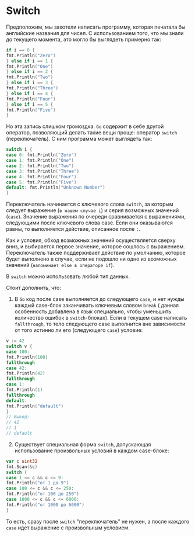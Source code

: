 # Switch

Предположим, мы захотели написать программу, которая печатала бы английские названия для чисел. С использованием того,
что мы знали до текущего момента, это могло бы выглядеть примерно так:

```go
if i == 0 {
fmt.Println("Zero")
} else if i == 1 {
fmt.Println("One")
} else if i == 2 {
fmt.Println("Two")
} else if i == 3 {
fmt.Println("Three")
} else if i == 4 {
fmt.Println("Four")
} else if i == 5 {
fmt.Println("Five")
}
```

Но эта запись слишком громоздка. `Go` содержит в себе другой оператор, позволяющий делать такие вещи проще: оператор
`switch` (переключатель). С ним программа может выглядеть так:

```go
switch i {
case 0: fmt.Println("Zero")
case 1: fmt.Println("One")
case 2: fmt.Println("Two")
case 3: fmt.Println("Three")
case 4: fmt.Println("Four")
case 5: fmt.Println("Five")
default: fmt.Println("Unknown Number")
}
```

Переключатель начинается с ключевого слова `switch`, за которым следует выражение (`в нашем случае i`) и серия возможных
значений (`case`). Значение выражения по очереди сравнивается с выражениями, следующими после ключевого слова case. Если
они оказываются равны, то выполняется действие, описанное после `:`.

Как и условия, обход возможных значений осуществляется сверху вниз, и выбирается первое значение, которое сошлось с
выражением. Переключатель также поддерживает действие по умолчанию, которое будет выполнено в случае, если не подошло ни
одно из возможных значений (`напоминает else в операторе if`).

В `switch` можно использовать любой тип данных.

Стоит дополнить, что:

1. В `Go` код после case выполняется до следующего `case`, и нет нужды каждый case-блок заканчивать ключевым словом `break` (
   данная особенность добавлена в язык специально, чтобы уменьшить количество ошибок в `switch`-блоках). Если в текущем
   case написать `fallthrough`, то тело следующего case выполнится вне зависимости от того истинно ли его (следующего
   `case`) условие:

```go
v := 42
switch v {
case 100:
fmt.Println(100)
fallthrough
case 42:
fmt.Println(42)
fallthrough
case 1:
fmt.Println(1)
fallthrough
default:
fmt.Println("default")
}
// Вывод:
// 42
// 1
// default
```

2. Существует специальная форма `switch`, допускающая использование произвольных условий в каждом case-блоке:

```go
var c uint32
fmt.Scan(&c)
switch {
case 1 <= c && c <= 9:
fmt.Println("от 1 до 9")
case 100 <= c && c <= 250:
fmt.Println("от 100 до 250")
case 1000 <= c && c <= 6000:
fmt.Println("от 1000 до 6000")
}
```

То есть, сразу после `switch` "переключатель" не нужен, а после каждого `case` идет выражение с произвольным условием.